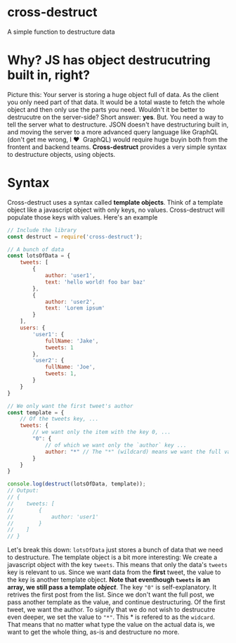 # cross-destruct
A simple function to destructure data

# Why? JS has object destrucutring built in, right?
Picture this: Your server is storing a huge object full of data. As the client you only need part of that data. It would be a total waste to fetch the whole object and then only use the parts you need. Wouldn't it be better to destrucutre on the server-side? Short answer: **yes**. But. You need a way to tell the server what to destructure. JSON doesn't have destructuring built in, and moving the server to a more advanced query language like GraphQL (don't get me wrong, I :heart:  GraphQL) would require huge buyin both from the frontent and backend teams. **Cross-destruct** provides a very simple syntax to destructure objects, using objects.

# Syntax
Cross-destruct uses a syntax called **template objects**. Think of a template object like a javascript object with only keys, no values. Cross-destruct will populate those keys with values. Here's an example
```javascript
// Include the library
const destruct = require('cross-destruct');

// A bunch of data
const lotsOfData = {
    tweets: [
        {
            author: 'user1',
            text: 'hello world! foo bar baz'
        },
        {
            author: 'user2',
            text: 'Lorem ipsum'
        }
    ],
    users: {
        'user1': {
            fullName: 'Jake',
            tweets: 1
        },
        'user2': {
            fullName: 'Joe',
            tweets: 1,
        }
    }
}

// We only want the first tweet's author
const template = {
    // Of the tweets key, ...
    tweets: {
        // we want only the item with the key 0, ...
        "0": {
            // of which we want only the `author` key ...
            author: "*" // The "*" (wildcard) means we want the full value of the key, no further destructuring...
        }
    }
}

console.log(destruct(lotsOfData, template));
// Output:
// {
//    tweets: [
//        {
//            author: 'user1'
//        }
//    ]
// }
```
Let's break this down: ```lotsOfData``` just stores a bunch of data that we need to destructure. The template object is a bit more interesting:
We create a javascript object with the key ```tweets```. This means that only the data's ```tweets``` key is relevant to us. Since we want data from the **first** tweet, the value to the key is another template object. **Note that eventhough ```tweets``` is an array, we still pass a template _object_**. The key ```"0"``` is self-explanatory. It retrives the first post from the list. Since we don't want the full post, we pass another template as the value, and continue destructuring. Of the first tweet, we want the author. To signify that we do not wish to destrucutre even deeper, we set the value to ```"*"```. This * is refered to as the ```widcard```. That means that no matter what type the value on the actual data is, we want to get the whole thing, as-is and destructure no more.